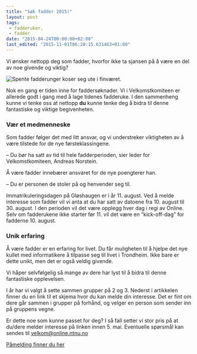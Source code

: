 ```yaml
---
title: "Søk fadder 2015!"
layout: post
tags: 
 - fadderuker,
 - fadder
date: "2015-04-24T00:00:00+02:00"
last_edited: "2015-11-01T06:28:15.631463+01:00"
---
```

Vi ønsker nettopp deg som fadder, hvorfor ikke ta sjansen på å være en del av noe givende og viktig?

![Spente fadderunger koser seg ute i finværet.](https://online.ntnu.no/media/images/responsive/fe15465d-218a-47ab-b7a6-d0d4977b5baf.jpeg)

Nok en gang er tiden inne for faddersøknader.  Vi i Velkomstkomiteen er allerede godt i gang med å lage tidenes fadderuke. I den sammenheng kunne vi tenke oss at nettopp **du** kunne tenke deg å bidra til denne fantastiske og viktige begivenheten.

### Vær et medmenneske

Som fadder følger det med litt ansvar, og vi understreker viktigheten av å være tilstede for de nye førsteklassingene.  

– Du bør ha satt av tid til hele fadderperioden, sier leder for Velkomstkomiteen, Andreas Norstein.

Å være fadder innebærer ansvaret for de nye poengterer han.  

– Du er personen de stoler på og henvender seg til.

Immatrikuleringsdagen på Gløshaugen er i år 11. august. Ved å melde interesse som fadder vil vi anta at du har satt av datoene fra 10. august til 30. august.  I den perioden vil det være opplegg hver dag i regi av Online.  Selv om fadderukene ikke starter før 11. vil det være en “kick-off-dag” for fadderne 10. august.

### Unik erfaring

Å være fadder er en erfaring for livet. Du får muligheten til å hjelpe det nye kullet med informatikere å tilpasse seg til livet i Trondheim. Ikke bare er dette unikt, men det er også veldig givende.  

Vi håper selvfølgelig så mange av dere har lyst til å bidra til denne fantastiske opplevelsen.

I år har vi valgt å sette sammen grupper på 2 og 3. Nederst i artikkelen finner du en link til et skjema hvor du kan melde din interesse. Det er fint om dere går sammen i grupper på forhånd, og velger en person som sender inn på gruppens vegne.  

Er dette noe som kunne passet for deg? I så fall setter vi stor pris på at du/dere melder interesse på linken innen 5. mai.  Eventuelle spørsmål kan sendes til velkom@online.ntnu.no

[Påmelding finner du her](https://docs.google.com/forms/d/1pk5ASlwTpTKET-iqQJ74CuXlfXKm5Agvsf76GZ3aSUc/viewform?usp=send_form)
